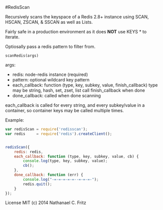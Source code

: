 #RedisScan

Recursively scans the keyspace of a Redis 2.8+ instance using SCAN, HSCAN, ZSCAN, & SSCAN as well as Lists.

Fairly safe in a production environment as it does **NOT** use KEYS * to iterate.

Optiosally pass a redis pattern to filter from.

`scanRedis(args)`

args:

* redis: node-redis instance (required)
* pattern: optional wildcard key pattern
* each\_callback: function (type, key, subkey, value, finish\_callback)
    type may be string, hash, set, zset, list
    call finish\_callback when done
* done\_callback: called when done scanning

each\_callback is called for every string, and every subkey/value in a container, so container keys may be called multiple times.

Example: 

```javascript
var redisScan = require('redisscan');
var redis     = require('redis').createClient();


redisScan({
    redis: redis,
    each_callback: function (type, key, subkey, value, cb) {
        console.log(type, key, subkey, value);
        cb();
    },
    done_callback: function (err) {
        console.log("-=-=-=-=-=--=-=-=-");
        redis.quit();
    }
});
```

License MIT (c) 2014 Nathanael C. Fritz
